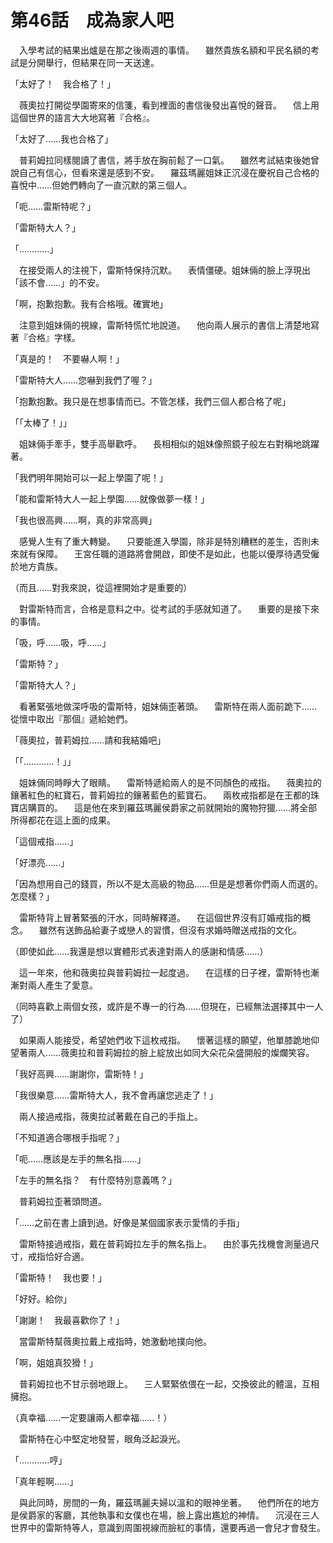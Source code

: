 # 第46話　成為家人吧

　入學考試的結果出爐是在那之後兩週的事情。
　雖然貴族名額和平民名額的考試是分開舉行，但結果在同一天送達。

「太好了！　我合格了！」

　薇奧拉打開從學園寄來的信箋，看到裡面的書信後發出喜悅的聲音。
　信上用這個世界的語言大大地寫著『合格』。

「太好了……我也合格了」

　普莉姆拉同樣閱讀了書信，將手放在胸前鬆了一口氣。
　雖然考試結束後她曾說自己有信心，但看來還是感到不安。
　羅茲瑪麗姐妹正沉浸在慶祝自己合格的喜悅中……但她們轉向了一直沉默的第三個人。

「呃……雷斯特呢？」

「雷斯特大人？」

「…………」

　在接受兩人的注視下，雷斯特保持沉默。
　表情僵硬。姐妹倆的臉上浮現出「該不會……」的不安。

「啊，抱歉抱歉。我有合格哦。確實地」

　注意到姐妹倆的視線，雷斯特慌忙地說道。
　他向兩人展示的書信上清楚地寫著『合格』字樣。

「真是的！　不要嚇人啊！」

「雷斯特大人……您嚇到我們了喔？」

「抱歉抱歉。我只是在想事情而已。不管怎樣，我們三個人都合格了呢」

「「太棒了！」」

　姐妹倆手牽手，雙手高舉歡呼。
　長相相似的姐妹像照鏡子般左右對稱地跳躍著。

「我們明年開始可以一起上學園了呢！」

「能和雷斯特大人一起上學園……就像做夢一樣！」

「我也很高興……啊，真的非常高興」

　感覺人生有了重大轉變。
　只要能進入學園，除非是特別糟糕的差生，否則未來就有保障。
　王宮任職的道路將會開啟，即使不是如此，也能以優厚待遇受僱於地方貴族。

（而且……對我來說，從這裡開始才是重要的）

　對雷斯特而言，合格是意料之中。從考試的手感就知道了。
　重要的是接下來的事情。

「吸，呼……吸，呼……」

「雷斯特？」

「雷斯特大人？」

　看著緊張地做深呼吸的雷斯特，姐妹倆歪著頭。
　雷斯特在兩人面前跪下……從懷中取出『那個』遞給她們。

「薇奧拉，普莉姆拉……請和我結婚吧」

「「…………！」」

　姐妹倆同時睜大了眼睛。
　雷斯特遞給兩人的是不同顏色的戒指。
　薇奧拉的鑲著紅色的紅寶石，普莉姆拉的鑲著藍色的藍寶石。
　兩枚戒指都是在王都的珠寶店購買的。
　這是他在來到羅茲瑪麗侯爵家之前就開始的魔物狩獵……將全部所得都花在這上面的成果。

「這個戒指……」

「好漂亮……」

「因為想用自己的錢買，所以不是太高級的物品……但是是想著你們兩人而選的。怎麼樣？」

　雷斯特背上冒著緊張的汗水，同時解釋道。
　在這個世界沒有訂婚戒指的概念。
　雖然有送飾品給妻子或戀人的習慣，但沒有求婚時贈送戒指的文化。

（即使如此……我還是想以實體形式表達對兩人的感謝和情感……）

　這一年來，他和薇奧拉與普莉姆拉一起度過。
　在這樣的日子裡，雷斯特也漸漸對兩人產生了愛意。

（同時喜歡上兩個女孩，或許是不專一的行為……但現在，已經無法選擇其中一人了）

　如果兩人能接受，希望她們收下這枚戒指。
　懷著這樣的願望，他單膝跪地仰望著兩人……薇奧拉和普莉姆拉的臉上綻放出如同大朵花朵盛開般的燦爛笑容。

「我好高興……謝謝你，雷斯特！」

「我很樂意……雷斯特大人，我不會再讓您逃走了！」

　兩人接過戒指，薇奧拉試著戴在自己的手指上。

「不知道適合哪根手指呢？」

「呃……應該是左手的無名指……」

「左手的無名指？　有什麼特別意義嗎？」

　普莉姆拉歪著頭問道。

「……之前在書上讀到過。好像是某個國家表示愛情的手指」

　雷斯特接過戒指，戴在普莉姆拉左手的無名指上。
　由於事先找機會測量過尺寸，戒指恰好合適。

「雷斯特！　我也要！」

「好好。給你」

「謝謝！　我最喜歡你了！」

　當雷斯特幫薇奧拉戴上戒指時，她激動地撲向他。

「啊，姐姐真狡猾！」

　普莉姆拉也不甘示弱地跟上。
　三人緊緊依偎在一起，交換彼此的體溫，互相擁抱。

（真幸福……一定要讓兩人都幸福……！）

　雷斯特在心中堅定地發誓，眼角泛起淚光。

「…………哼」

「真年輕啊……」

　與此同時，房間的一角，羅茲瑪麗夫婦以溫和的眼神坐著。
　他們所在的地方是侯爵家的客廳，其他執事和女僕也在場，臉上露出尷尬的神情。
　沉浸在三人世界中的雷斯特等人，意識到周圍視線而臉紅的事情，還要再過一會兒才會發生。